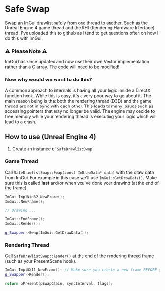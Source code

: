 # Safe Swap
Swap an ImGui drawlist safely from one thread to another. Such as the Unreal Engine 4 game thread and the RHI (Rendering Hardware Interface) thread. I've uploaded this to github as I tend to get questions often on how I do this with ImGui. 

### ⚠️ Please Note ⚠️
ImGui has since updated and now use their own Vector implementation rather than a C array. The code will need to be modified!

### Now why would we want to do this?
A common approach to internals is having all your logic inside a DirectX function hook. While this is easy, it's a very poor way to go about it. The main reason being is that both the rendering thread (D3D) and the game thread are not in sync with each other. This leads to many issues such as accessing pointers that may no longer be valid. The engine may decide to free memory while your rendering thread is executing your logic which will lead to a crash.

## How to use (Unreal Engine 4)
1. Create an instance of ``SafeDrawlistSwap``

### Game Thread
Call ``SafeDrawlistSwap::Swap(const ImDrawData* data)`` with the draw data from ImGui. For example in this case we'll use ``ImGui::GetDrawData()``.
Make sure this is called **last** and/or when you've done your drawing (at the end of the frame).
```c++
ImGui_ImplWin32_NewFrame();
ImGui::NewFrame();

// Drawing ...

ImGui::EndFrame();
ImGui::Render();

g_Swapper->Swap(ImGui::GetDrawData());
```

### Rendering Thread
Call ``SafeDrawlistSwap::Render()`` at the end of the rendering thread frame (such as your PresentScene hook). 

```c++
ImGui_ImplDX11_NewFrame(); // Make sure you create a new frame BEFORE you render the draw-list.
g_Swapper->Render();

return oPresent(pSwapChain, syncInterval, flags);
```
